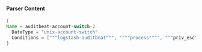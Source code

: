 #### Parser Content
```Java
{
Name = auditbeat-account-switch-2
  DataType = "unix-account-switch"
  Conditions = ["""logstash-auditbeat""", """"process"""", """priv_esc"""]
}
```